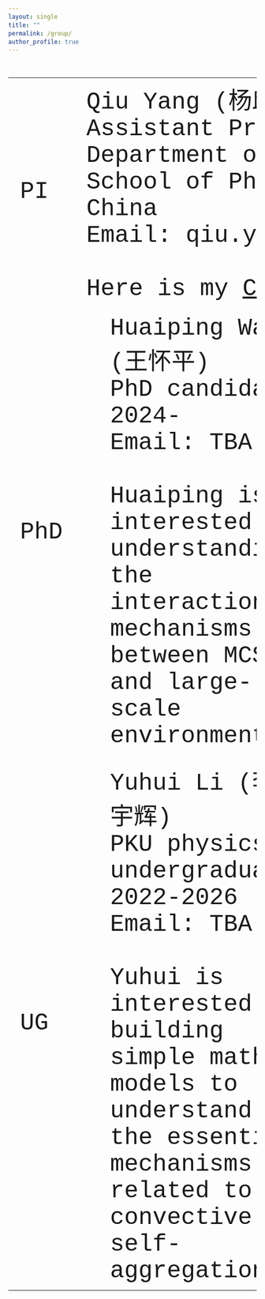 ```yaml
---
layout: single
title: ""
permalink: /group/
author_profile: true
---
```


<font size="10" face="Courier New" >
<table>
  <tr>
    <td>PI</td>
    <td width="90%" colspan="6">Qiu Yang (杨邱)<br>Assistant Professor<br>Department of Atmospheric and Oceanic Sciences<br>School of Physics, Peking University, Beijing, China<br>Email: qiu.yang@pku.edu.cn<br><br>Here is my <a href="https://qiuyang50.github.io/files/CV_Qiu_Yang.pdf">CV</a>.</td>
  </tr>
  <tr>
    <td>PhD</td>
    <td width="10%"><img src="/images/HuaipingWang_2024PhD.jpg" alt="drawing"/></td>
    <td width="20%">Huaiping Wang (王怀平)<br>PhD candidate 2024-<br>Email: TBA <br><br>Huaiping is interested in understanding the interaction mechanisms between MCSs and large-scale environments.</td>
    <td width="10%"><img src="/images/HaoboYang_2025PhD.jpg"    alt="drawing"/></td>
    <td width="20%">Haobo Yang (杨浩博)<br>PhD candidate 2025-<br>Email: TBA <br><br>Haobo is interested in using mathematical modeling and statistical learning tools to study convective organization.</td>
    <td width="10%"><img src="/images/future_student.jpg"       alt="drawing"/></td>
    <td width="20%">We're looking for talented people like you to join our team! Feel free to email Qiu if you are interested.</td>
  </tr>
  <tr>
    <td>UG</td>
    <td width="10%"><img src="/images/YuhuiLi_2022Undergraduate.jpg"   alt="drawing"/></td>
    <td width="20%">Yuhui Li (李宇辉) <br>PKU physics undergraduate 2022-2026<br>Email: TBA <br><br>Yuhui is interested in building simple math models to understand the essential mechanisms related to convective self-aggregation.</td>
    <td width="10%"><img src="/images/WencanZhu_2022Undergraduate.jpg" alt="drawing"/></td>
    <td width="20%">Wencan Zhu (朱文灿)<br>PKU physics undergraduate 2022-2026<br>Email: TBA <br><br>Wencan is interested in using machine learning tools to explore the fundamental mechanisms and predictability related to MCSs.</td>
    <td width="10%"><img src="/images/ZeyuTang_2022Undergraduate.jpg"  alt="drawing"/></td>
    <td width="20%">Zeyu Tang (唐泽宇)<br>PKU physics undergraduate 2022-2026<br>Email: TBA <br><br>Zeyu is interested in developing fundamental theories to explain essential features of MCSs.</td>
  </tr>
</table>
